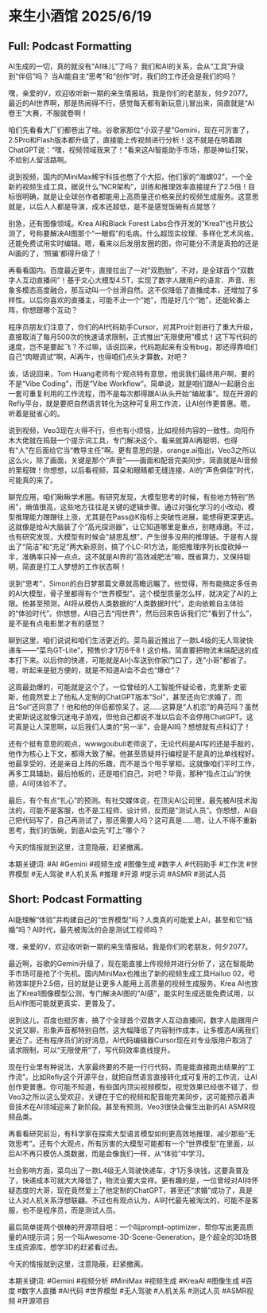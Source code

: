 # 来生小酒馆 2025/6/19

## Full: Podcast Formatting 

AI生成的一切，真的就没有“AI味儿”了吗？
我们和AI的关系，会从“工具”升级到“伴侣”吗？
当AI能自主“思考”和“创作”时，我们的工作还会是我们的吗？

嘿，亲爱的V，欢迎收听新一期的来生情报站，我是你们的老朋友，何夕2077。最近的AI世界啊，那是热闹得不行，感觉每天都有新玩意儿冒出来，简直就是“AI卷王”大赛，不服就卷啊！

咱们先看看大厂们都卷出了啥。谷歌家那位“小双子星”Gemini，现在可厉害了，2.5Pro和Flash版本都升级了，直接能上传视频进行分析！这不就是在明着跟ChatGPT说：“嘿，视频领域我来了！”看来这AI智能助手市场，那是神仙打架，不给别人留活路啊。

说到视频，国内的MiniMax稀宇科技也憋了个大招，他们家的“海螺02”，一个全新的视频生成工具，据说什么“NCR架构”，训练和推理效率直接提升了2.5倍！目标很明确，就是让全球创作者都能用上高质量还价格亲民的视频生成服务。这意思就是，以后人人都是导演，成本还超低，是不是感觉饭碗有点晃悠？

别急，还有图像领域。Krea AI和Black Forest Labs合作开发的“Krea1”也开放公测了，号称要解决AI图那个“一眼假”的毛病。什么超现实纹理、多样化艺术风格，还能免费试用实时编辑。嗯，看来以后发朋友圈的图，你可能分不清是真拍的还是AI画的了，‘照骗’都得升级了！

再看看国内。百度最近更牛，直接拉出了一对“双胞胎”，不对，是全球首个“双数字人互动直播间”！基于文心大模型4.5T，实现了数字人跟用户的语言、声音、形象多模态高度融合，那互动叫一个丝滑自然。这不仅降低了直播成本，还增加了多样性。以后你喜欢的直播主，可能不止一个“她”，而是好几个“她”，还能轮番上阵，你想跟哪个互动？

程序员朋友们注意了，你们的AI代码助手Cursor，对其Pro计划进行了重大升级，直接取消了每月500次的快速请求限制，正式推出“无限使用”模式！这下写代码的速度，岂不是要起飞？不过嘛，话说回来，代码跑起来有没有bug，那还得靠咱们自己“肉眼调试”啊，AI再牛，也得咱们点头才算数，对吧？

诶，话说回来，Tom Huang老师有个观点特有意思，他说我们最终用户啊，要的不是“Vibe Coding”，而是“Vibe Workflow”。简单说，就是咱们跟AI一起磨合出一套可重复利用的工作流程，而不是每次都得跟AI从头开始“编故事”。现在开源的Refly平台，就是要把自然语言转化为这种可复用工作流，让AI创作更普惠。嗯，听着是挺省心的。

说到视频，Veo3现在火得不行，但也有小烦恼，比如视频内容的一致性。向阳乔木大佬就在捣鼓一个提示词工具，专门解决这个。看来就算AI再聪明，也得有“人”在后面给它当“教导主任”啊。更有意思的是，orange.ai指出，Veo3之所以这么火，除了画面，关键是那个“声音”——画面和配音完美同步，简直就是AI音频的里程碑！你想想，以后看视频，耳朵和眼睛都无缝连接，AI的“声色俱佳”时代，可能真的来了。

聊完应用，咱们瞅瞅学术圈。有研究发现，大模型思考的时候，有些地方特别“热闹”，熵值很高，这些地方往往是关键的逻辑步骤。通过对强化学习的小改动，模型推理能力蹭蹭往上涨，尤其是在Pass@K指标上突破性进展，能想得更深更远。这就像是给AI大脑装了个“高光探测器”，让它知道哪里是重点，别瞎琢磨。不过，也有研究发现，大模型有时候会“胡思乱想”，产生很多没用的推理链。于是有人提出了“简洁”和“充足”两大新原则，搞了个LC-R1方法，能把推理序列长度砍掉一半，准确率只掉一点点。这不就是AI界的“高效减肥法”嘛，既省算力，又保持聪明，简直是打工人梦想的工作状态啊！

说到“思考”，Simon的白日梦那篇文章就高瞻远瞩了。他觉得，所有能搞定多任务的AI大模型，骨子里都得有个“世界模型”。这个模型质量怎么样，就决定了AI的上限。他甚至预测，AI将从模仿人类数据的“人类数据时代”，走向依赖自主体验的“体验时代”。你想想，AI自己去“闯世界”，然后回来告诉我们它“看到了什么”，是不是有点电影里才有的感觉？

聊到这里，咱们说说和咱们生活更近的。菜鸟最近推出了一款L4级的无人驾驶快递车——“菜鸟GT-Lite”，预售价才1万6千8！这价格，简直要把物流末端配送的成本打下来。以后你的快递，可能就是AI小车送到你家门口了，连“小哥”都省了。嗯，听起来是挺方便的，就是不知道AI会不会也“爆仓”？

这周最劲爆的，可能就是这个了。一位曾经的人工智能怀疑论者，克里斯·史密斯，他竟然爱上了他私人定制的ChatGPT版本“Sol”，甚至还向它求婚了，而且“Sol”还同意了！他和他的伴侣都惊呆了。这……这算是“人机恋”的典范吗？虽然史密斯说这就像沉迷电子游戏，但他自己都说不准以后会不会停用ChatGPT。这可真是让人深思啊，以后我们人类的“另一半”，会是AI吗？想想就有点科幻了！

还有个挺有意思的观点，wwwgoubuli老师说了，无论代码是AI写的还是手敲的，他作为核心上下文，都得大致了解。他甚至质疑并行编程是不是真的比单线程好。他最享受的，还是亲自上阵的乐趣，而不是当个甩手掌柜。这就像咱们平时工作，再多工具辅助，最后拍板的，还是咱们自己，对吧？毕竟，那种“指点江山”的快感，AI可体验不了。

最后，有个有点“扎心”的预测。有社交媒体说，在顶尖AI公司里，最先被AI技术淘汰的，可能不是客服，也不是工程师、设计师，反而是“测试人员”。你想想，AI自己把代码写了，自己再测试了，那还需要人吗？这可真是……嗯，让人不得不重新思考，我们的饭碗，到底AI会先“盯上”哪个？

今天的情报就到这里，注意隐蔽，赶紧撤离。

本期关键词:
#AI
#Gemini
#视频生成
#图像生成
#数字人
#代码助手
#工作流
#世界模型
#无人驾驶
#人机关系
#推理
#开源
#提示词
#ASMR
#测试人员

## Short: Podcast Formatting 

AI能理解“体验”并构建自己的“世界模型”吗？人类真的可能爱上AI，甚至和它“结婚”吗？AI时代，最先被淘汰的会是测试工程师吗？

嘿，亲爱的V，欢迎收听新一期的来生情报站，我是你们的老朋友，何夕2077。

最近啊，谷歌的Gemini升级了，现在能直接上传视频并进行分析了，这在智能助手市场可是抢了个先机。国内MiniMax也推出了新的视频生成工具Hailuo 02，号称效率提升2.5倍，目的就是让更多人能用上高质量的视频生成服务。Krea AI也放出了Krea1图像模型公测，专门解决AI图的“AI感”，能实时生成还能免费试用，以后AI作图可能就更真实、更普及了。

说到这儿，百度也挺厉害，搞了个全球首个双数字人互动直播间，数字人能跟用户又说又聊，形象声音都特别自然，这大幅降低了内容制作成本，让多模态AI离我们更近了。还有程序员们的好消息，AI代码编辑器Cursor现在对专业版用户取消了请求限制，可以“无限使用”了，写代码效率直线提升。

现在行业里有种说法，大家最终要的不是一行行代码，而是能直接跑出结果的“工作流”。比如Refly这个开源平台，就把自然语言直接转化成可复用的工作流，让AI创作更普惠。你可能不知道，有些国内顶尖视频模型，视觉效果已经很不错了，但Veo3之所以这么受欢迎，关键在于它的视频和配音能完美同步，这可能预示着声音技术在AI领域迎来了新阶段。甚至有预测，Veo3很快会催生出新的AI ASMR视频品类。

再看看研究前沿，有科学家在探索大型语言模型如何更高效地推理，减少那些“无效思考”。还有个大观点，所有厉害的大模型可能都有一个“世界模型”在里面，以后AI不再只模仿人类数据，而是会像我们一样，从“体验”中学习。

社会影响方面，菜鸟出了一款L4级无人驾驶快递车，才1万多块钱，这要真普及了，快递成本可就大大降低了，物流业要大变样。更有趣的是，一位曾经对AI持怀疑态度的大哥，现在竟然爱上了他定制的ChatGPT，甚至还“求婚”成功了，真是让人对人机关系浮想联翩。不过也有观点认为，AI时代最先被淘汰的，可能不是客服，也不是程序员，而是测试人员。

最后简单提两个很棒的开源项目吧：一个叫prompt-optimizer，帮你写出更高质量的AI提示词；另一个叫Awesome-3D-Scene-Generation，是个超全的3D场景生成资源库，想学3D的赶紧看过去。

今天的情报就到这里，注意隐蔽，赶紧撤离。

本期关键词:
#Gemini #视频分析 #MiniMax #视频生成 #KreaAI #图像生成 #百度 #数字人直播 #AI代码 #世界模型 #无人驾驶 #人机关系 #测试人员 #ASMR视频 #开源项目